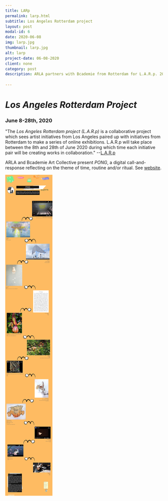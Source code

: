```yaml
---
title: LARp
permalink: larp.html
subtitle: Los Angeles Rotterdam project
layout: post
modal-id: 6
date: 2020-06-08
img: larp.jpg
thumbnail: larp.jpg
alt: larp
project-date: 06-08-2020
client: none
category: post
description: ARLA partners with Bcademie from Rotterdam for L.A.R.p. 2020. Online. 06/08-28/2020.  

---
```


<h1><i>Los Angeles Rotterdam Project</i></h1>
<h3>June 8-28th, 2020</h3>

 "The <i>Los Angeles Rotterdam project (L.A.R.p)</i> is a collaborative project which sees artist initiatives 
 from Los Angeles paired up with initiatives from Rotterdam to make a series of online exhibitions. 
 L.A.R.p will take place between the 8th and 28th of June 2020 during which time each initiative pair 
 will be creating works in collaboration." --<a href="https://larp.hotglue.me/about">L.A.R.p</a>
 
 
ARLA and Bcademie Art Collective present <i>PONG</i>, a digital call-and-response reflecting on the theme of time, 
routine and/or ritual.  See <a href="https://larp.hotglue.me/?exhibition_5">website</a>.



<img src = "img/portfolio/larp_long.jpg" class="img-responsive img-centered" alt="">
